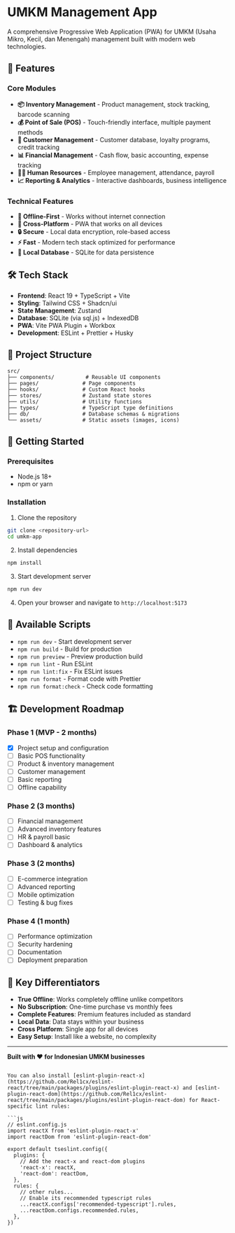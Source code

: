 # UMKM Management App

A comprehensive Progressive Web Application (PWA) for UMKM (Usaha Mikro, Kecil, dan Menengah) management built with modern web technologies.

## 🚀 Features

### Core Modules

- **📦 Inventory Management** - Product management, stock tracking, barcode scanning
- **💰 Point of Sale (POS)** - Touch-friendly interface, multiple payment methods
- **👥 Customer Management** - Customer database, loyalty programs, credit tracking
- **📊 Financial Management** - Cash flow, basic accounting, expense tracking
- **👨‍💼 Human Resources** - Employee management, attendance, payroll
- **📈 Reporting & Analytics** - Interactive dashboards, business intelligence

### Technical Features

- **🔄 Offline-First** - Works without internet connection
- **📱 Cross-Platform** - PWA that works on all devices
- **🔒 Secure** - Local data encryption, role-based access
- **⚡ Fast** - Modern tech stack optimized for performance
- **💾 Local Database** - SQLite for data persistence

## 🛠️ Tech Stack

- **Frontend**: React 19 + TypeScript + Vite
- **Styling**: Tailwind CSS + Shadcn/ui
- **State Management**: Zustand
- **Database**: SQLite (via sql.js) + IndexedDB
- **PWA**: Vite PWA Plugin + Workbox
- **Development**: ESLint + Prettier + Husky

## 📁 Project Structure

```
src/
├── components/          # Reusable UI components
├── pages/              # Page components
├── hooks/              # Custom React hooks
├── stores/             # Zustand state stores
├── utils/              # Utility functions
├── types/              # TypeScript type definitions
├── db/                 # Database schemas & migrations
└── assets/             # Static assets (images, icons)
```

## 🚀 Getting Started

### Prerequisites

- Node.js 18+
- npm or yarn

### Installation

1. Clone the repository

```bash
git clone <repository-url>
cd umkm-app
```

2. Install dependencies

```bash
npm install
```

3. Start development server

```bash
npm run dev
```

4. Open your browser and navigate to `http://localhost:5173`

## 📝 Available Scripts

- `npm run dev` - Start development server
- `npm run build` - Build for production
- `npm run preview` - Preview production build
- `npm run lint` - Run ESLint
- `npm run lint:fix` - Fix ESLint issues
- `npm run format` - Format code with Prettier
- `npm run format:check` - Check code formatting

## 🏗️ Development Roadmap

### Phase 1 (MVP - 2 months)

- [x] Project setup and configuration
- [ ] Basic POS functionality
- [ ] Product & inventory management
- [ ] Customer management
- [ ] Basic reporting
- [ ] Offline capability

### Phase 2 (3 months)

- [ ] Financial management
- [ ] Advanced inventory features
- [ ] HR & payroll basic
- [ ] Dashboard & analytics

### Phase 3 (2 months)

- [ ] E-commerce integration
- [ ] Advanced reporting
- [ ] Mobile optimization
- [ ] Testing & bug fixes

### Phase 4 (1 month)

- [ ] Performance optimization
- [ ] Security hardening
- [ ] Documentation
- [ ] Deployment preparation

## 🎯 Key Differentiators

- **True Offline**: Works completely offline unlike competitors
- **No Subscription**: One-time purchase vs monthly fees
- **Complete Features**: Premium features included as standard
- **Local Data**: Data stays within your business
- **Cross Platform**: Single app for all devices
- **Easy Setup**: Install like a website, no complexity

---

**Built with ❤️ for Indonesian UMKM businesses**

````

You can also install [eslint-plugin-react-x](https://github.com/Rel1cx/eslint-react/tree/main/packages/plugins/eslint-plugin-react-x) and [eslint-plugin-react-dom](https://github.com/Rel1cx/eslint-react/tree/main/packages/plugins/eslint-plugin-react-dom) for React-specific lint rules:

```js
// eslint.config.js
import reactX from 'eslint-plugin-react-x'
import reactDom from 'eslint-plugin-react-dom'

export default tseslint.config({
  plugins: {
    // Add the react-x and react-dom plugins
    'react-x': reactX,
    'react-dom': reactDom,
  },
  rules: {
    // other rules...
    // Enable its recommended typescript rules
    ...reactX.configs['recommended-typescript'].rules,
    ...reactDom.configs.recommended.rules,
  },
})
````
